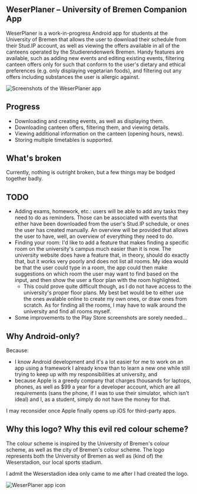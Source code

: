 ## WeserPlaner – University of Bremen Companion App
WeserPlaner is a work-in-progress Android app for students at the University of Bremen that allows the user to download their schedule from their Stud.IP account, as well as viewing the offers available in all of the canteens operated by the Studierendenwerk Bremen. Handy features are available, such as adding new events and editing existing events, filtering canteen offers only for such that conform to the user's dietary and ethical preferences (e.g. only displaying vegetarian foods), and filtering out any offers including substances the user is allergic against.

![Screenshots of the WeserPlaner app](https://denizk0461.github.io/resources/weserplaner/weserplaner_showcase_2.png)

## Progress
- Downloading and creating events, as well as displaying them.
- Downloading canteen offers, filtering them, and viewing details.
- Viewing additional information on the canteen (opening hours, news).
- Storing multiple timetables is supported.

## What's broken
Currently, nothing is outright broken, but a few things may be bodged together badly.

## TODO
- Adding exams, homework, etc.: users will be able to add any tasks they need to do as reminders. Those can be associated with events that either have been downloaded from the user's Stud.IP schedule, or ones the user has created manually. An overview will be provided that allows the user to have, well, an overview of everything they need to do.
- Finding your room: I'd like to add a feature that makes finding a specific room on the university's campus much easier than it is now. The university website does have a feature that, in theory, should do exactly that, but it works very poorly and does not list all rooms. My idea would be that the user could type in a room, the app could then make suggestions on which room the user may want to find based on the input, and then show the user a floor plan with the room highlighted.
    - This could prove quite difficult though, as I do not have access to the university's proper floor plans. My best bet would be to either use the ones avalable online to create my own ones, or draw ones from scratch. As for finding all the rooms, I may have to walk around the university and find all rooms myself.
- Some improvements to the Play Store screenshots are sorely needed...

## Why Android-only?
Because:
- I know Android development and it's a lot easier for me to work on an app using a framework I already know than to learn a new one while still trying to keep up with my responsibilities at university, and
- because Apple is a greedy company that charges thousands for laptops, phones, as well as $99 a year for a developer account, which are all requirements (sans the phone, if I was to use their simulator, which isn't ideal) and I, as a student, simply do not have the money for that.

I may reconsider once Apple finally opens up iOS for third-party apps.

## Why this logo? Why this evil red colour scheme?

The colour scheme is inspired by the University of Bremen's colour scheme, as well as the city of Bremen's colour scheme. The logo represents both the University of Bremen as well as (kind of) the Weserstadion, our local sports stadium.

I admit the Weserstadion idea only came to me after I had created the logo.

![WeserPlaner app icon](https://denizk0461.github.io/resources/weserplaner/weserplaner_app_icon.png)
